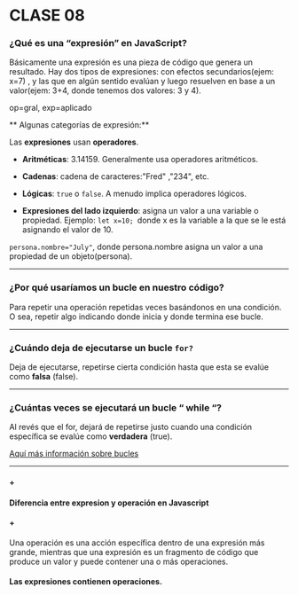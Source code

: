 # CLASE 08

### ¿Qué es una “expresión” en JavaScript?
 Básicamente una expresión es una pieza de código que genera un resultado.
 Hay dos tipos de expresiones: con efectos secundarios(ejem: x=7) , y las que en algún sentido evalúan y luego resuelven en
 base a un valor(ejem: 3+4, donde tenemos dos valores: 3 y 4).
    
op=gral, exp=aplicado
    
** Algunas categorías de expresión:**
    
Las **expresiones** usan **operadores**.
    
  + **Aritméticas**: 3.14159. Generalmente usa operadores aritméticos.

  + **Cadenas**: cadena de caracteres:"Fred" ,"234", etc. 

  + **Lógicas**: `true` o `false`. A menudo implica operadores lógicos.

  + **Expresiones del lado izquierdo**: asigna un valor a una variable o propiedad.
    Ejemplo:
``let x=10; ``donde x es la variable a la que se le está asignando el valor de 10.

``persona.nombre="July"``, donde persona.nombre asigna un valor a una propiedad de un objeto(persona).

------------------------------
### ¿Por qué usaríamos un bucle en nuestro código?
Para repetir una operación repetidas veces basándonos en una condición. O sea, repetir algo indicando donde inicia y donde termina ese bucle.

--------------
### ¿Cuándo deja de ejecutarse un bucle **`for?`**
Deja de ejecutarse, repetirse cierta condición hasta que esta se evalúe como **falsa** (false).

--------------

### ¿Cuántas veces se ejecutará un bucle “ while “?
Al revés que el for, dejará de repetirse justo cuando una condición específica se evalúe como **verdadera** (true).

[Aquí más información sobre bucles](https://developer.mozilla.org/es/docs/Web/JavaScript/Guide/Loops_and_iteration)

-----------------------------------
#### +
#### Diferencia entre expresion y operación en Javascript
#### + 

Una operación es una acción específica dentro de una expresión más grande, mientras que una expresión es un fragmento de código que produce un valor y puede contener una o más operaciones.
#### Las expresiones contienen operaciones.

